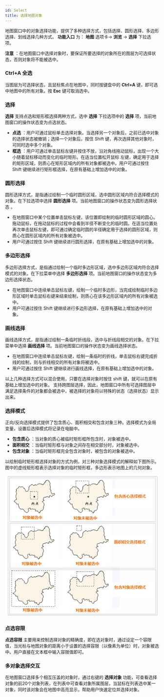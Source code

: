 ```yaml
---
id: Select
title: 选择地图对象
---
```

地图窗口中的对象选择功能，提供了多种选择方式，包括选择、圆形选择、多边形选择、划线选择几种方式。 **功能入口** 为： **地图** 选项卡->
**浏览** -> **选择** 下拉选项。

**注意** ：在地图窗口中选择对象时，要保证所要选择的对象所在的图层为可选择状态，否则对象将不能被选中。

### Ctrl+A 全选

当图层为可选择状态，且鼠标焦点在地图中，同时按键盘中的 **Ctrl+A** 键，即可选中地图中的所有对象。按 **Esc** 键可取消选中。

### 选择

**选择** 支持点选和矩形框选择两种方式，选中 **选择** 下拉选项中的 **选择**
项，当前地图窗口的操作状态变为点选状态。

  * **点选** ：用户可通过鼠标单击选择对象。当选择另一个对象后，之前已选中对象的选择状态被撤销；选择一个对象后，按住 Shift 键，再次选择其他对象时，可同时选中多个对象。
  * **框选** ：用户可通过单击鼠标左键并按住不放，沿对角线拖动鼠标，出现一个大小随着鼠标移动而变化的临时矩形。在适当位置松开鼠标 左键，确定用于选择的矩形区域，则质心在矩形区域内的所有对象都被选中。用户可通过按住 Shift 键继续进行矩形框选择，在原有基础上增加选中的对象。

### 圆形选择

圆形选择方式，是指通过绘制一个临时圆形区域，选中圆形区域内符合选择模式的对象。在下拉选项中选择 **圆形选择**
项。当前地图窗口的操作状态变为圆形选择状态 。

  * 在地图窗口中某个位置单击鼠标左键，该位置即绘制的临时圆形区域的圆心。拖动鼠标，在拖动鼠标的过程中会看到半径不断变化的临时圆。在适当位置处再次单击鼠标左键，即可通过确定临时圆的半径确定用于选择的圆形区域，则质心在圆形区域内的所有对象被选中。
  * 用户可通过按住 Shift 键继续进行圆形选择，在原有基础上增加选中的对象。

### 多边形选择

多边形选择方式，是指通过绘制一个临时多边形区域，选中多边形区域内符合选择模式的对象。在下拉菜单中选择 **多边形选择**
项。当前地图窗口的操作状态变为多边形选择状态。

  * 在地图窗口中连续单击鼠标左键，绘制一个临时多边形，当完成绘制临时多边形区域时单击鼠标右键来结束绘制，则质心在该多边形区域内的所有对象被选中。
  * 用户可通过按住 Shift 键继续进行多边形选择，在原有基础上增加选中的对象。

### 画线选择

画线选择方式，是指通过绘制一条临时折线段，选中与折线段相交的对象。在下拉菜单中选择 **画线选择**
项。当前地图窗口的操作状态变为画线选择状态。

  * 在地图窗口中连续单击鼠标左键，绘制一条临时的折线，单击鼠标右键完成折线的绘制，则与折线相交的所有对象将被选中。
  * 用户可通过按住 Shift 键继续进行画线选择，在原有基础上增加选中的对象。

以上几种选择方式可以混合使用，只要在选择对象时按住 shift 键，就可以在原有基础上增加选中的对象。
支持跨图层选择，因此，地图窗口中所有可选择图层中满足选择条件的对象都会被选中，被选择的对象将以特殊的状态（选择状态）显示出来。

### 选择模式

正向/反向选择模式提供了包含质心、面积相交和包含对象三种。选择模式为全局变量，设置后选择模式将记录在电脑中。

  * **包含质心** ：当对象的质心被临时矩形框所包含时，对象被选中。
  * **面积相交** ：当临时矩形框与对象之间存在相交部分时，对象被选中。
  * **包含对象** ：当临时矩形框完全包含对象时，被包含的对象被选中。

以绘制临时矩形框选择对象的方式为例，对三种对象选择模式的解释如下图所示。图中的虚线矩形框表示选择对象的临时矩形框，多边形表示地图上的几何对象。

![](../../DataProcessing/Objects/SelectObjects/img/SelectionMode.png)  

  
### 点选容限

**点选容限**
主要用来控制选择对象的精确度，即在选对象时，通过设定一个容限值，当光标与地图对象的距离小于设置的选择容限（以像素为单位）时，对象被选中。用户直接在文本框中输入容限值即可。

### 多对象选择交互

在地图窗口选择多个相互压盖的对象时，通过右键的 **选择对象**
功能，可查看选择对象的前20个对象列表，在列表中可查看对象所属图层，当鼠标在列表选中某一对象，同时该对象会在地图中高亮显示，帮助用户快速定位并选择对象。



